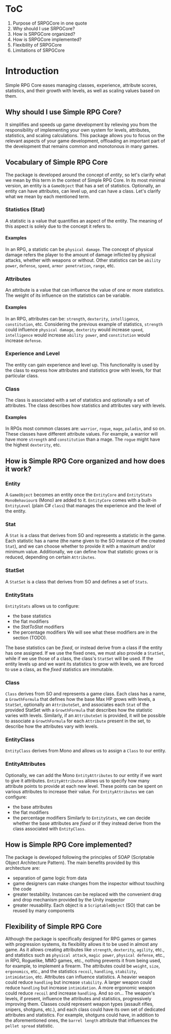 # ToC
1. Purpose of SRPGCore in one quote
2. Why should I use SRPGCore?
4. How is SRPGCore organized?
5. How is SRPGCore implemented?
6. Flexibility of SRPGCore
7. Limitations of SRPGCore

# Introduction
Simple RPG Core eases managing classes, experience, attribute scores, statistics, and their growth with levels, as well as scaling values based on them.

## Why should I use Simple RPG Core?
It simplifies and speeds up game development by relieving you from the responsibility of implementing your own system for levels, attributes, statistics, and scaling calculations.
This package allows you to focus on the relevant aspects of your game development, offloading an important part of the development that remains common and monotonous in many games.

## Vocabulary of Simple RPG Core
The package is developed around the concept of _entity_, so let's clarify what we mean by this term in the context of Simple RPG Core. In its most minimal version, an entity is a `GameObject` that has a set of statistics. Optionally, an entity can have attributes, can level up, and can have a class.
Let's clarify what we mean by each mentioned term.

### Statistics (Stat)
A statistic is a value that quantifies an aspect of the entity. The meaning of this aspect is solely due to the concept it refers to.
#### Examples
In an RPG, a statistic can be `physical damage`. The concept of physical damage refers the player to the amount of damage inflicted by physical attacks, whether with weapons or without. Other statistics can be `ability power`, `defense`, `speed`, `armor penetration`, `range`, etc.

### Attributes
An attribute is a value that can influence the value of one or more statistics. The weight of its influence on the statistics can be variable.
#### Examples
In an RPG, attributes can be: `strength`, `dexterity`, `intelligence`, `constitution`, etc. Considering the previous example of statistics, `strength` could influence `physical damage`, `dexterity` would increase `speed`, `intelligence` would increase `ability power`, and `constitution` would increase `defense`.

### Experience and Level
The entity can gain experience and level up. This functionality is used by the class to express how attributes and statistics grow with levels, for that particular class.

### Class
The class is associated with a set of statistics and optionally a set of attributes. The class describes how statistics and attributes vary with levels.
#### Examples
In RPGs most common classes are: `warrior`, `rogue`, `mage`, `paladin`, and so on. These classes have different attribute values. For example, a warrior will have more `strength` and `constitution` than a mage. The `rogue` might have the highest `dexterity`, etc.

## How is Simple RPG Core organized and how does it work?

### Entity
A `GameObject` becomes an entity once the `EntityCore` and `EntityStats` `MonoBehaviour`s (Mono) are added to it. `EntityCore` comes with a built-in `EntityLevel` (plain C# `class`) that manages the experience and the level of the entity.

### Stat
A `Stat` is a class that derives from SO and represents a statistic in the game. Each statistic has a name (the name given to the SO instance of the created `Stat`), and we can choose whether to provide it with a maximum and/or minimum value. Additionally, we can define how that statistic grows or is reduced, depending on certain `Attributes`.

### StatSet
A `StatSet` is a class that derives from SO and defines a set of `Stats`.

### EntityStats
`EntityStats` allows us to configure:
- the base statistics
- the flat modifiers
- the _StatToStat_ modifiers
- the percentage modifiers
We will see what these modifiers are in the section (TODO).

The base statistics can be _fixed_, or instead derive from a class if the entity has one assigned. If we use the fixed ones, we must also provide a `StatSet`, while if we use those of a class, the class's `StatSet` will be used. If the entity levels up and we want its statistics to grow with levels, we are forced to use a class, as the _fixed_ statistics are immutable.

### Class
`Class` derives from SO and represents a game class. Each class has a name, a `GrowthFormula` that defines how the base Max HP grows with levels, a `StatSet`, optionally an `AttributeSet`, and associates each `Stat` of the provided StatSet with a `GrowthFormula` that describes how the statistic varies with levels. Similarly, if an `AttributeSet` is provided, it will be possible to associate a `GrowthFormula` for each `Attribute` present in the set, to describe how the attributes vary with levels.

### EntityClass
`EntityClass` derives from Mono and allows us to assign a `Class` to our entity.

### EntityAttributes
Optionally, we can add the Mono `EntityAttributes` to our entity if we want to give it attributes. `EntityAttributes` allows us to specify how many attribute points to provide at each new level. These points can be spent on various attributes to increase their value. For `EntityAttributes` we can configure:
- the base attributes
- the flat modifiers
- the percentage modifiers
Similarly to `EntityStats`, we can decide whether the base attributes are _fixed_ or if they instead derive from the class associated with `EntityClass`.

## How is Simple RPG Core implemented?
The package is developed following the principles of SOAP (Scriptable Object Architecture Pattern). The main benefits provided by this architecture are:
- separation of game logic from data
- game designers can make changes from the inspector without touching the code
- greater testability. Instances can be replaced with the convenient drag and drop mechanism provided by the Unity inspector
- greater reusability. Each object is a `ScriptableObject` (SO) that can be reused by many components

## Flexibility of Simple RPG Core
Although the package is specifically designed for RPG games or games with progression systems, its flexibility allows it to be used in almost any game. As it allows creating attributes like `strength`, `dexterity`, `agility`, etc., and statistics such as `physical attack`, `magic power`, `physical defense`, etc., in RPG, Roguelike, MMO games, etc., nothing prevents it from being used, for example, to implement a firearm. The attributes could be `weight`, `size`, `ergonomics`, etc., and the statistics `recoil`, `handling`, `stability`, `intimidation`, etc. Attributes can influence statistics. A heavier weapon could reduce `handling` but increase `stability`. A larger weapon could reduce `handling` but increase `intimidation`. A more ergonomic weapon could reduce `recoil` and increase `handling`. And so on... The weapon's levels, if present, influence the attributes and statistics, progressively improving them. Classes could represent weapon types (assault rifles, snipers, shotguns, etc.), and each class could have its own set of dedicated attributes and statistics. For example, shotguns could have, in addition to the aforementioned ones, the `barrel length` attribute that influences the `pellet spread` statistic.
